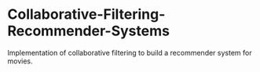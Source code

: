 # Collaborative-Filtering-Recommender-Systems
Implementation of collaborative filtering to build a recommender system for movies.
